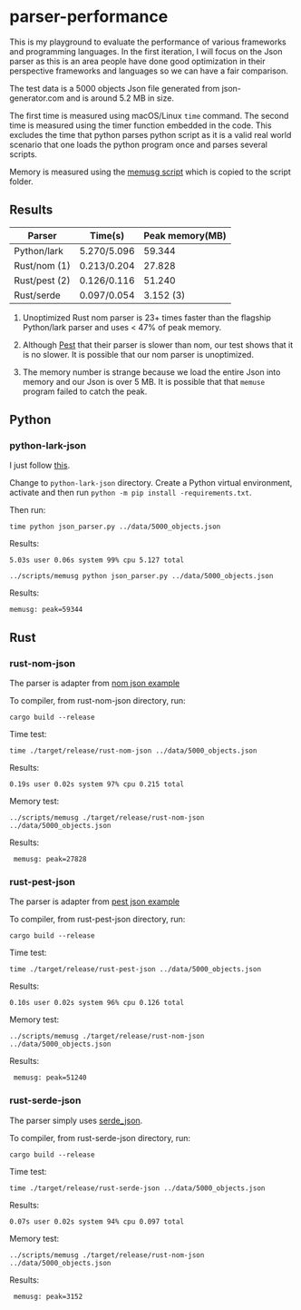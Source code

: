 # parser-performance

This is my playground to evaluate the performance of various frameworks and programming languages. In the first
iteration, I will focus on the Json parser as this is an area people have done good optimization in their
perspective frameworks and languages so we can have a fair comparison.

The test data is a 5000 objects Json file generated from  json-generator.com and is around 5.2 MB in size. 

The first time is measured using macOS/Linux `time` command. The second time is measured using the timer function embedded in the code.
This excludes the time that python parses python script as it is a valid real world scenario that one loads the python program once
and parses several scripts.

Memory is measured using the [memusg script](https://gist.github.com/netj/526585) which is copied to the script folder.

## Results

| Parser |  Time(s) |  Peak memory(MB) |
|---|---|---|
| Python/lark | 5.270/5.096 | 59.344 |
| Rust/nom (1) | 0.213/0.204 | 27.828 |
| Rust/pest (2) | 0.126/0.116 | 51.240 |
| Rust/serde | 0.097/0.054 | 3.152 (3) |

1. Unoptimized Rust nom parser is 23+ times faster than the flagship Python/lark parser and uses < 47% of peak memory.

2. Although [Pest](https://pest.rs/) that their parser is slower than nom, our test shows that it is no slower. It is possible that our
nom parser is unoptimized.

3. The memory number is strange because we load the entire Json into memory and our Json is over 5 MB. It is possible that that `memuse` program
failed to catch the peak.

## Python

### python-lark-json

I just follow [this](https://github.com/lark-parser/lark/blob/master/docs/json_tutorial.md).

Change to `python-lark-json` directory. Create a Python virtual environment, activate and then run `python -m pip install -requirements.txt`.

Then run:

```
time python json_parser.py ../data/5000_objects.json
```

Results: 

```
5.03s user 0.06s system 99% cpu 5.127 total
```

```
../scripts/memusg python json_parser.py ../data/5000_objects.json
```

Results:

```
memusg: peak=59344
```

## Rust

### rust-nom-json

The parser is adapter from [nom json example](https://github.com/Geal/nom/blob/main/examples/json.rs)

To compiler, from rust-nom-json directory, run:

```
cargo build --release
```

Time test:

```
time ./target/release/rust-nom-json ../data/5000_objects.json
```

Results:

```
0.19s user 0.02s system 97% cpu 0.215 total
```

Memory test:

```
../scripts/memusg ./target/release/rust-nom-json ../data/5000_objects.json
```

Results:

```
 memusg: peak=27828
```

### rust-pest-json

The parser is adapter from [pest json example](https://pest.rs/book/examples/json.html)

To compiler, from rust-pest-json directory, run:

```
cargo build --release
```

Time test:

```
time ./target/release/rust-pest-json ../data/5000_objects.json
```

Results:

```
0.10s user 0.02s system 96% cpu 0.126 total
```

Memory test:

```
../scripts/memusg ./target/release/rust-nom-json ../data/5000_objects.json
```

Results:

```
 memusg: peak=51240
```

### rust-serde-json

The parser simply uses [serde_json](https://docs.serde.rs/serde_json/index.html).

To compiler, from rust-serde-json directory, run:

```
cargo build --release
```

Time test:

```
time ./target/release/rust-serde-json ../data/5000_objects.json
```

Results:

```
0.07s user 0.02s system 94% cpu 0.097 total
```

Memory test:

```
../scripts/memusg ./target/release/rust-nom-json ../data/5000_objects.json
```

Results:

```
 memusg: peak=3152
```